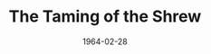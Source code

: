 ---
title: The Taming of the Shrew
date: 1964-02-28
closing_date: 1964-03-07
layout: productions
playbill:
Theatre: Theatre Jacksonville
Venue: Little Theatre
cast:
- Baptista: Bill Harriman
- Katharina: Ronnie Rosebaum
- Bianca: Ellin Black
- Vincentio: Ed Heist, Jr.
- Lucentio: David Lang
- Petruchio: Harold Bergman
- Gremio: Roby Robson
- Hortensio: Allen Glenn
- Tranio: Roger Smith
- Biondello: Ernest Goldsmith
- Grumio: Ed Poole
- Curtis: John Skye
- Nathaniel: Marshall Nazworth
- Philip: Bruce Purcell
- Joseph: Mike Zadoff
- Nicholas: Thom Baxter
- A Pedant: Marshall Grauer
- A Tailor: M. F. Thornhill
- A Card Boy: Diana Schuh
- A Widow: Beverly Fink
- Guest:
  - Rosalie Bergman
  - Charlotte Smotherman
  - Arlene Shainbrown
  - Carolyn Lieder
  - John Skye
  - Marshall Nazworth
  - Bruce Purcell
  - Mike Zadoff
  - Thom Baxter
crew:
- Director: George Ballis
- Technical Director: Chase Ambler
- Set Designer: Robert Agnew
- Stage Manager:
  - A. Ira Fink
  - Terry McIntyre
- Assistant Stage Manager: Peggy Miller
- Lighting:
  - Peggy Miller
  - Chase Ambler
- Sound:
  - Wenonah Wells
  - Pete House
- Properties:
  - Galdys M. Dale
  - Edythe Price
  - Connie Ambler
  - Esther Barnes
  - Helen Cochran
  - Carolyn Lieder
  - Ed Poole
  - Jane Thompson
  - Mary Frances Thornhill
  - Ruth Glezen
- Make-up:
  - Thelma Baker
  - Gussie Byrd
  - Gertrude Moller
  - Rosalie Bergman
  - Marion Conner
  - Ellen Black
- Set Crew:
  - Frank Ridge
  - Ernest Goldsmith
  - Peggy Miller
  - Marshall Nazworth
  - Gladys Dale
  - Ruth Glezen
  - Gwyda Agnew
  - Ed Clarmont
  - Dixie Cohen
  - Jill Bergman
  - Connie Ambler
  - John Skye
  - Bob Schuh
  - John Wolters
  - Charlotte Smotherman
  - Buddy Marshall
  - Tim McManus
  - Diana Schuh
  - Elizabeth Bell
  - Al Koebrick
external_links:
---